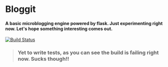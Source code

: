 # Bloggit
#### A basic microblogging engine powered by flask. Just experimenting right now. Let's hope something interesting comes out.

[![Build Status](https://travis-ci.org/debuggermalhotra/Bloggit.svg?branch=master)](https://travis-ci.org/debuggermalhotra/Bloggit)

> ### Yet to write tests, as you can see the build is failing right now. Sucks though!!
